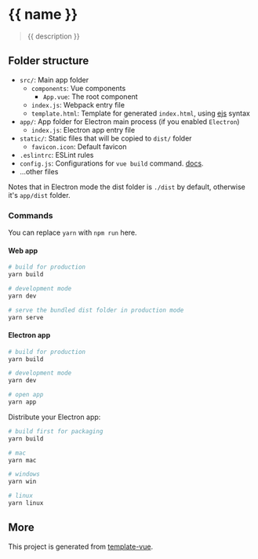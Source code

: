 # {{ name }}

> {{ description }}

## Folder structure

- `src/`: Main app folder
  - `components`: Vue components
    - `App.vue`: The root component
  - `index.js`: Webpack entry file
  - `template.html`: Template for generated `index.html`, using [ejs](http://ejs.co) syntax
- `app/`: App folder for Electron main process (if you enabled `Electron`)
  - `index.js`: Electron app entry file
- `static/`: Static files that will be copied to `dist/` folder
  - `favicon.icon`: Default favicon
- `.eslintrc`: ESLint rules
- `config.js`: Configurations for `vue build` command. [docs](https://github.com/vuejs/vue-cli/blob/master/docs/build.md).
- ...other files

Notes that in Electron mode the dist folder is `./dist` by default, otherwise it's `app/dist` folder.

### Commands

You can replace `yarn` with `npm run` here.

#### Web app

```bash
# build for production
yarn build

# development mode
yarn dev

# serve the bundled dist folder in production mode
yarn serve
```

#### Electron app

```bash
# build for production
yarn build

# development mode
yarn dev

# open app
yarn app
```

Distribute your Electron app:

```bash
# build first for packaging
yarn build

# mac
yarn mac

# windows
yarn win

# linux
yarn linux
```

## More

This project is generated from [template-vue](https://github.com/egoist/template-vue).
